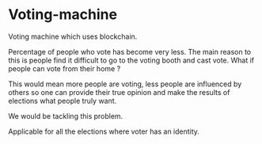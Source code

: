 # Voting-machine
Voting machine which uses blockchain.

Percentage of people who vote has become very less. The main reason to this is people find it difficult to go to the voting booth and cast vote.  What if people can vote from their home ?

This would mean more people are voting, less people are influenced by others so one can provide their true opinion and make the results of elections what people truly want.

We would be tackling this problem.

Applicable for all the elections where voter has an identity.
